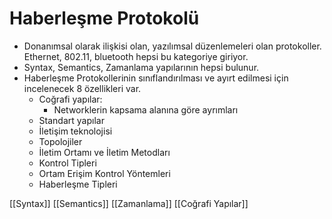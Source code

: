 # Haberleşme Protokolü

- Donanımsal olarak ilişkisi olan, yazılımsal düzenlemeleri olan protokoller. Ethernet, 802.11, bluetooth hepsi bu kategoriye giriyor.
- Syntax, Semantics, Zamanlama yapılarının hepsi bulunur.
- Haberleşme Protokollerinin sınıflandırılması ve ayırt edilmesi için incelenecek 8 özellikleri var.
  - Coğrafi yapılar:
    - Networklerin kapsama alanına göre ayrımları
  - Standart yapılar
  - İletişim teknolojisi
  - Topolojiler
  - İletim Ortamı ve İletim Metodları
  - Kontrol Tipleri
  - Ortam Erişim Kontrol Yöntemleri
  - Haberleşme Tipleri

[[Syntax]]
[[Semantics]]
[[Zamanlama]]
[[Coğrafi Yapılar]]

